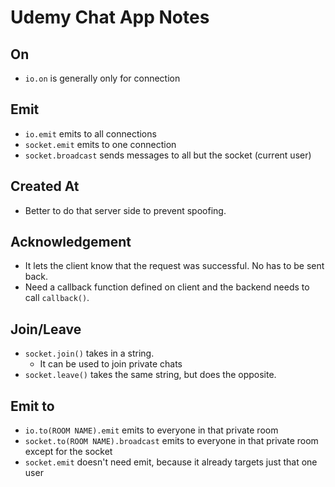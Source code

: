 # Udemy Chat App Notes

## On
- `io.on` is generally only for connection

## Emit
- `io.emit` emits to all connections
- `socket.emit` emits to one connection
- `socket.broadcast` sends messages to all but the socket (current user)

## Created At
- Better to do that server side to prevent spoofing.

## Acknowledgement
- It lets the client know that the request was successful. No has to be sent back.
- Need a callback function defined on client and the backend needs to call `callback()`.

## Join/Leave
- `socket.join()` takes in a string.
  - It can be used to join private chats
- `socket.leave()` takes the same string, but does the opposite.

## Emit to
- `io.to(ROOM NAME).emit` emits to everyone in that private room
- `socket.to(ROOM NAME).broadcast` emits to everyone in that private room except for the socket
- `socket.emit` doesn't need emit, because it already targets just that one user
